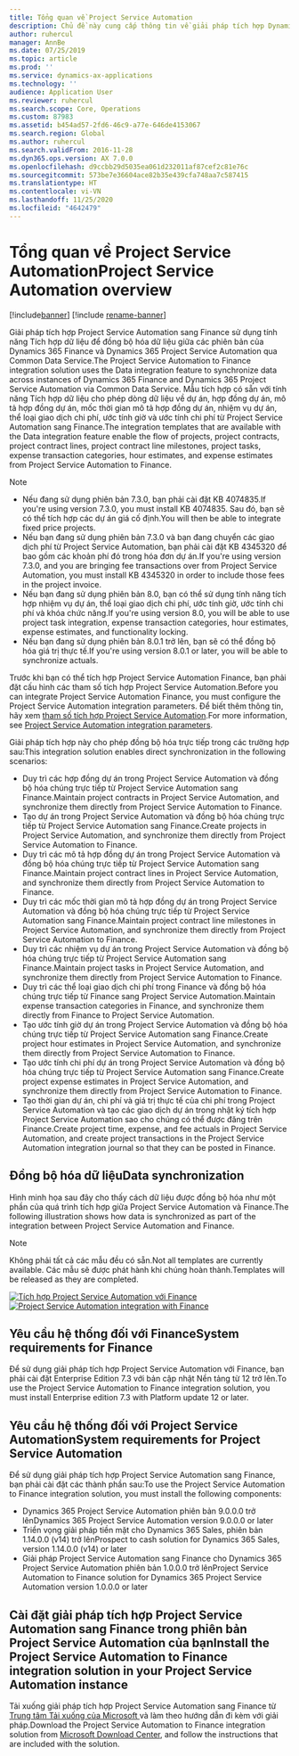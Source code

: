 ```yaml
---
title: Tổng quan về Project Service Automation
description: Chủ đề này cung cấp thông tin về giải pháp tích hợp Dynamics 365 Project Service Automation sang Dynamics 365 Finance.
author: ruhercul
manager: AnnBe
ms.date: 07/25/2019
ms.topic: article
ms.prod: ''
ms.service: dynamics-ax-applications
ms.technology: ''
audience: Application User
ms.reviewer: ruhercul
ms.search.scope: Core, Operations
ms.custom: 87983
ms.assetid: b454ad57-2fd6-46c9-a77e-646de4153067
ms.search.region: Global
ms.author: ruhercul
ms.search.validFrom: 2016-11-28
ms.dyn365.ops.version: AX 7.0.0
ms.openlocfilehash: d9ccbb29d5035ea061d232011af87cef2c81e76c
ms.sourcegitcommit: 573be7e36604ace82b35e439cfa748aa7c587415
ms.translationtype: HT
ms.contentlocale: vi-VN
ms.lasthandoff: 11/25/2020
ms.locfileid: "4642479"
---
```

# <a name="project-service-automation-overview"></a><span data-ttu-id="3d8c6-103">Tổng quan về Project Service Automation</span><span class="sxs-lookup"><span data-stu-id="3d8c6-103">Project Service Automation overview</span></span>

[!include[banner](../includes/banner.md)]
[!include [rename-banner](~/includes/cc-data-platform-banner.md)]

<span data-ttu-id="3d8c6-104">Giải pháp tích hợp Project Service Automation sang Finance sử dụng tính năng Tích hợp dữ liệu để đồng bộ hóa dữ liệu giữa các phiên bản của Dynamics 365 Finance và Dynamics 365 Project Service Automation qua Common Data Service.</span><span class="sxs-lookup"><span data-stu-id="3d8c6-104">The Project Service Automation to Finance integration solution uses the Data integration feature to synchronize data across instances of Dynamics 365 Finance and Dynamics 365 Project Service Automation via Common Data Service.</span></span> <span data-ttu-id="3d8c6-105">Mẫu tích hợp có sẵn với tính năng Tích hợp dữ liệu cho phép dòng dữ liệu về dự án, hợp đồng dự án, mô tả hợp đồng dự án, mốc thời gian mô tả hợp đồng dự án, nhiệm vụ dự án, thể loại giao dịch chi phí, ước tính giờ và ước tính chi phí từ Project Service Automation sang Finance.</span><span class="sxs-lookup"><span data-stu-id="3d8c6-105">The integration templates that are available with the Data integration feature enable the flow of projects, project contracts, project contract lines, project contract line milestones, project tasks, expense transaction categories, hour estimates, and expense estimates from Project Service Automation to Finance.</span></span>

> [!NOTE]
> - <span data-ttu-id="3d8c6-106">Nếu đang sử dụng phiên bản 7.3.0, bạn phải cài đặt KB 4074835.</span><span class="sxs-lookup"><span data-stu-id="3d8c6-106">If you're using version 7.3.0, you must install KB 4074835.</span></span> <span data-ttu-id="3d8c6-107">Sau đó, bạn sẽ có thể tích hợp các dự án giá cố định.</span><span class="sxs-lookup"><span data-stu-id="3d8c6-107">You will then be able to integrate fixed price projects.</span></span>
> - <span data-ttu-id="3d8c6-108">Nếu bạn đang sử dụng phiên bản 7.3.0 và bạn đang chuyển các giao dịch phí từ Project Service Automation, bạn phải cài đặt KB 4345320 để bao gồm các khoản phí đó trong hóa đơn dự án.</span><span class="sxs-lookup"><span data-stu-id="3d8c6-108">If you're using version 7.3.0, and you are bringing fee transactions over from Project Service Automation, you must install KB 4345320 in order to include those fees in the project invoice.</span></span>
> - <span data-ttu-id="3d8c6-109">Nếu bạn đang sử dụng phiên bản 8.0, bạn có thể sử dụng tính năng tích hợp nhiệm vụ dự án, thể loại giao dịch chi phí, ước tính giờ, ước tính chi phí và khóa chức năng.</span><span class="sxs-lookup"><span data-stu-id="3d8c6-109">If you're using version 8.0, you will be able to use project task integration, expense transaction categories, hour estimates, expense estimates, and functionality locking.</span></span>
> - <span data-ttu-id="3d8c6-110">Nếu bạn đang sử dụng phiên bản 8.0.1 trở lên, bạn sẽ có thể đồng bộ hóa giá trị thực tế.</span><span class="sxs-lookup"><span data-stu-id="3d8c6-110">If you're using version 8.0.1 or later, you will be able to synchronize actuals.</span></span>

<span data-ttu-id="3d8c6-111">Trước khi bạn có thể tích hợp Project Service Automation Finance, bạn phải đặt cấu hình các tham số tích hợp Project Service Automation.</span><span class="sxs-lookup"><span data-stu-id="3d8c6-111">Before you can integrate Project Service Automation Finance, you must configure the Project Service Automation integration parameters.</span></span> <span data-ttu-id="3d8c6-112">Để biết thêm thông tin, hãy xem [tham số tích hợp Project Service Automation](PSA-parameters.md).</span><span class="sxs-lookup"><span data-stu-id="3d8c6-112">For more information, see [Project Service Automation integration parameters](PSA-parameters.md).</span></span>

<span data-ttu-id="3d8c6-113">Giải pháp tích hợp này cho phép đồng bộ hóa trực tiếp trong các trường hợp sau:</span><span class="sxs-lookup"><span data-stu-id="3d8c6-113">This integration solution enables direct synchronization in the following scenarios:</span></span>

- <span data-ttu-id="3d8c6-114">Duy trì các hợp đồng dự án trong Project Service Automation và đồng bộ hóa chúng trực tiếp từ Project Service Automation sang Finance.</span><span class="sxs-lookup"><span data-stu-id="3d8c6-114">Maintain project contracts in Project Service Automation, and synchronize them directly from Project Service Automation to Finance.</span></span>
- <span data-ttu-id="3d8c6-115">Tạo dự án trong Project Service Automation và đồng bộ hóa chúng trực tiếp từ Project Service Automation sang Finance.</span><span class="sxs-lookup"><span data-stu-id="3d8c6-115">Create projects in Project Service Automation, and synchronize them directly from Project Service Automation to Finance.</span></span>
- <span data-ttu-id="3d8c6-116">Duy trì các mô tả hợp đồng dự án trong Project Service Automation và đồng bộ hóa chúng trực tiếp từ Project Service Automation sang Finance.</span><span class="sxs-lookup"><span data-stu-id="3d8c6-116">Maintain project contract lines in Project Service Automation, and synchronize them directly from Project Service Automation to Finance.</span></span>
- <span data-ttu-id="3d8c6-117">Duy trì các mốc thời gian mô tả hợp đồng dự án trong Project Service Automation và đồng bộ hóa chúng trực tiếp từ Project Service Automation sang Finance.</span><span class="sxs-lookup"><span data-stu-id="3d8c6-117">Maintain project contract line milestones in Project Service Automation, and synchronize them directly from Project Service Automation to Finance.</span></span>
- <span data-ttu-id="3d8c6-118">Duy trì các nhiệm vụ dự án trong Project Service Automation và đồng bộ hóa chúng trực tiếp từ Project Service Automation sang Finance.</span><span class="sxs-lookup"><span data-stu-id="3d8c6-118">Maintain project tasks in Project Service Automation, and synchronize them directly from Project Service Automation to Finance.</span></span>
- <span data-ttu-id="3d8c6-119">Duy trì các thể loại giao dịch chi phí trong Finance và đồng bộ hóa chúng trực tiếp từ Finance sang Project Service Automation.</span><span class="sxs-lookup"><span data-stu-id="3d8c6-119">Maintain expense transaction categories in Finance, and synchronize them directly from Finance to Project Service Automation.</span></span>
- <span data-ttu-id="3d8c6-120">Tạo ước tính giờ dự án trong Project Service Automation và đồng bộ hóa chúng trực tiếp từ Project Service Automation sang Finance.</span><span class="sxs-lookup"><span data-stu-id="3d8c6-120">Create project hour estimates in Project Service Automation, and synchronize them directly from Project Service Automation to Finance.</span></span>
- <span data-ttu-id="3d8c6-121">Tạo ước tính chi phí dự án trong Project Service Automation và đồng bộ hóa chúng trực tiếp từ Project Service Automation sang Finance.</span><span class="sxs-lookup"><span data-stu-id="3d8c6-121">Create project expense estimates in Project Service Automation, and synchronize them directly from Project Service Automation to Finance.</span></span>
- <span data-ttu-id="3d8c6-122">Tạo thời gian dự án, chi phí và giá trị thực tế của chi phí trong Project Service Automation và tạo các giao dịch dự án trong nhật ký tích hợp Project Service Automation sao cho chúng có thể được đăng trên Finance.</span><span class="sxs-lookup"><span data-stu-id="3d8c6-122">Create project time, expense, and fee actuals in Project Service Automation, and create project transactions in the Project Service Automation integration journal so that they can be posted in Finance.</span></span>

## <a name="data-synchronization"></a><span data-ttu-id="3d8c6-123">Đồng bộ hóa dữ liệu</span><span class="sxs-lookup"><span data-stu-id="3d8c6-123">Data synchronization</span></span>

<span data-ttu-id="3d8c6-124">Hình minh họa sau đây cho thấy cách dữ liệu được đồng bộ hóa như một phần của quá trình tích hợp giữa Project Service Automation và Finance.</span><span class="sxs-lookup"><span data-stu-id="3d8c6-124">The following illustration shows how data is synchronized as part of the integration between Project Service Automation and Finance.</span></span>

> [!NOTE]
> <span data-ttu-id="3d8c6-125">Không phải tất cả các mẫu đều có sẵn.</span><span class="sxs-lookup"><span data-stu-id="3d8c6-125">Not all templates are currently available.</span></span> <span data-ttu-id="3d8c6-126">Các mẫu sẽ được phát hành khi chúng hoàn thành.</span><span class="sxs-lookup"><span data-stu-id="3d8c6-126">Templates will be released as they are completed.</span></span>

<span data-ttu-id="3d8c6-127">[![Tích hợp Project Service Automation với Finance](./media/PSA-integration.png)](./media/PSA-integration.png)</span><span class="sxs-lookup"><span data-stu-id="3d8c6-127">[![Project Service Automation integration with Finance](./media/PSA-integration.png)](./media/PSA-integration.png)</span></span>

## <a name="system-requirements-for-finance"></a><span data-ttu-id="3d8c6-128">Yêu cầu hệ thống đối với Finance</span><span class="sxs-lookup"><span data-stu-id="3d8c6-128">System requirements for Finance</span></span>

<span data-ttu-id="3d8c6-129">Để sử dụng giải pháp tích hợp Project Service Automation với Finance, bạn phải cài đặt Enterprise Edition 7.3 với bản cập nhật Nền tảng từ 12 trở lên.</span><span class="sxs-lookup"><span data-stu-id="3d8c6-129">To use the Project Service Automation to Finance integration solution, you must install Enterprise edition 7.3 with Platform update 12 or later.</span></span>

## <a name="system-requirements-for-project-service-automation"></a><span data-ttu-id="3d8c6-130">Yêu cầu hệ thống đối với Project Service Automation</span><span class="sxs-lookup"><span data-stu-id="3d8c6-130">System requirements for Project Service Automation</span></span>

<span data-ttu-id="3d8c6-131">Để sử dụng giải pháp tích hợp Project Service Automation sang Finance, bạn phải cài đặt các thành phần sau:</span><span class="sxs-lookup"><span data-stu-id="3d8c6-131">To use the Project Service Automation to Finance integration solution, you must install the following components:</span></span>

- <span data-ttu-id="3d8c6-132">Dynamics 365 Project Service Automation phiên bản 9.0.0.0 trở lên</span><span class="sxs-lookup"><span data-stu-id="3d8c6-132">Dynamics 365 Project Service Automation version 9.0.0.0 or later</span></span>
- <span data-ttu-id="3d8c6-133">Triển vọng giải pháp tiền mặt cho Dynamics 365 Sales, phiên bản 1.14.0.0 (v14) trở lên</span><span class="sxs-lookup"><span data-stu-id="3d8c6-133">Prospect to cash solution for Dynamics 365 Sales, version 1.14.0.0 (v14) or later</span></span>
- <span data-ttu-id="3d8c6-134">Giải pháp Project Service Automation sang Finance cho Dynamics 365 Project Service Automation phiên bản 1.0.0.0 trở lên</span><span class="sxs-lookup"><span data-stu-id="3d8c6-134">Project Service Automation to Finance solution for Dynamics 365 Project Service Automation version 1.0.0.0 or later</span></span>

## <a name="install-the-project-service-automation-to-finance-integration-solution-in-your-project-service-automation-instance"></a><span data-ttu-id="3d8c6-135">Cài đặt giải pháp tích hợp Project Service Automation sang Finance trong phiên bản Project Service Automation của bạn</span><span class="sxs-lookup"><span data-stu-id="3d8c6-135">Install the Project Service Automation to Finance integration solution in your Project Service Automation instance</span></span>

<span data-ttu-id="3d8c6-136">Tải xuống giải pháp tích hợp Project Service Automation sang Finance từ [Trung tâm Tải xuống của Microsoft ](https://www.microsoft.com/download/details.aspx?id=57016) và làm theo hướng dẫn đi kèm với giải pháp.</span><span class="sxs-lookup"><span data-stu-id="3d8c6-136">Download the Project Service Automation to Finance integration solution from [Microsoft Download Center](https://www.microsoft.com/download/details.aspx?id=57016), and follow the instructions that are included with the solution.</span></span>
